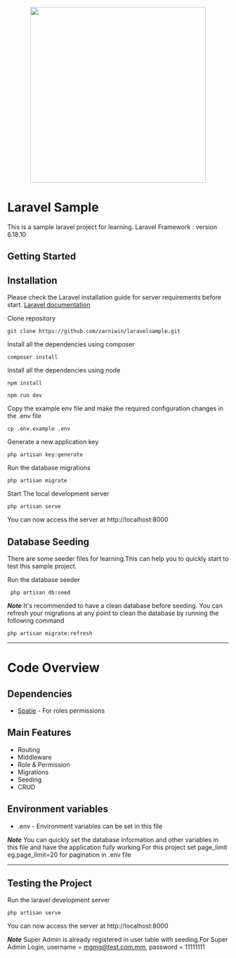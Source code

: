 <p align="center"><img src="https://res.cloudinary.com/dtfbvvkyp/image/upload/v1566331377/laravel-logolockup-cmyk-red.svg" width="400"></p>

# Laravel Sample

This is a sample laravel project for learning.
Laravel Framework : version 6.18.10

## Getting Started

## Installation

 Please check the Laravel installation guide for server requirements before start. [Laravel documentation](https://laravel.com/docs)

Clone repository
```
git clone https://github.com/zarniwin/laravelsample.git
```

Install all the dependencies using composer
```
composer install
```

Install all the dependencies using node
```
npm install
```

```
npm run dev
```

Copy the example env file and make the required configuration changes in the .env file
```
cp .env.example .env
```

Generate a new application key
```
php artisan key:generate
```

Run the database migrations
```
php artisan migrate
```

Start The local development server
```
php artisan serve
```
You can now access the server at http://localhost:8000


## Database Seeding

There are some seeder files for learning.This can help you to quickly start to test this sample project.

Run the database seeder
```
 php artisan db:seed
```

***Note*** It's recommended to have a clean database before seeding. You can refresh your migrations at any point to clean the database by running the following command

```
php artisan migrate:refresh
```


---


# Code Overview


## Dependencies

   - [Spatie](https://github.com/spatie/laravel-permission) - For roles permissions


## Main Features

   - Routing
   - Middleware   
   - Role & Permission
   - Migrations
   - Seeding
   - CRUD



## Environment variables
   - .env - Environment variables can be set in this file

***Note*** You can quickly set the database information and other variables in this file and have the application fully working.For this project set page_limit eg.page_limit=20 for pagination in .env file

---


## Testing the Project

Run the laravel development server
```
php artisan serve
```

You can now access the server at http://localhost:8000

***Note*** Super Admin is already registered in user table with seeding.For Super Admin Login, username = mgmg@test.com.mm, password = 11111111
